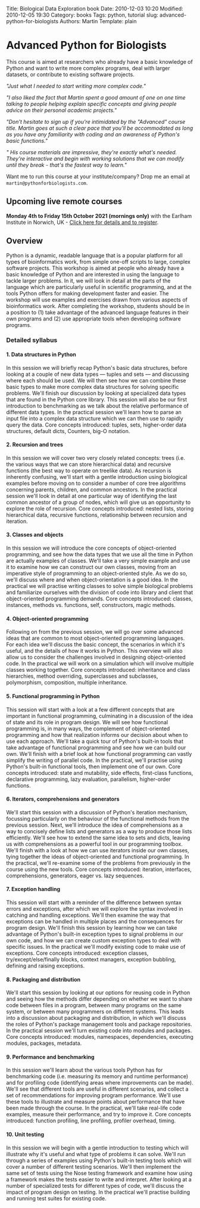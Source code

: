 Title: Biological Data Exploration book
Date: 2010-12-03 10:20
Modified: 2010-12-05 19:30
Category: books
Tags: python, tutorial
slug: advanced-python-for-biologists
Authors: Martin
Template: plain


# Advanced Python for Biologists

This course is aimed at researchers who already have a basic knowledge of Python and want to write more complex programs, deal with larger datasets, or contribute to existing software projects. 

*"Just what I needed to start writing more complex code."*

*"I also liked the fact that Martin spent a good amount of one on one time talking to people helping explain specific concepts and giving people advice on their personal academic projects."*

*"Don't hesitate to sign up if you're intimidated by the "Advanced" course title.  Martin goes at such a clear pace that you'll be accommodated as long as you have any familiarity with coding and an awareness of Python's basic functions."*

*" His course materials are impressive, they're exactly what's needed.  They're interactive and begin with working solutions that we can modify until they break - that's the fastest way to learn."*

Want me to run this course at your institute/company? Drop me an email at `martin@pythonforbiologists.com`.

## Upcoming live remote courses

**Monday 4th to Friday 15th October 2021 (mornings only)** with the Earlham Institute in Norwich, UK - [Click here for details and to register](https://www.earlham.ac.uk/advanced-python-biologists-2021).

## Overview
Python is a dynamic, readable language that is a popular platform for all types of bioinformatics work, from simple one-off scripts to large, complex software projects. This workshop is aimed at people who already have a basic knowledge of Python and are interested in using the language to tackle larger problems. In it, we will look in detail at the parts of the language which are particularly useful in scientific programming, and at the tools Python offers for making development faster and easier. The workshop will use examples and exercises drawn from various aspects of bioinformatics work. After completing the workshop, students should be in a position to (1) take advantage of the advanced language features in their own programs and (2) use appropriate tools when developing software programs.

### Detailed syllabus

#### 1\. Data structures in Python

In this session we will briefly recap Python's basic data structures, before looking at a couple of new data types — tuples and sets — and discussing where each should be used.  We will then see how we can combine these basic types to make more complex data structures for solving specific problems. We'll finish our discussion by looking at specialized data types that are found in the Python core library. This session will also be our first introduction to benchmarking as we talk about the relative performance of different data types. In the practical session we'll learn how to parse an input file into a complex data structure which we can then use to rapidly query the data. Core concepts introduced: tuples, sets, higher-order data structures, default dicts, Counters, big-O notation.

#### 2\. Recursion and trees

In this session we will cover two very closely related concepts: trees (i.e. the various ways that we can store hierarchical data) and recursive functions (the best way to operate on treelike data). As recursion is inherently confusing, we'll start with a gentle introduction using biological examples before moving on to consider a number of core tree algorithms concerning parents, children, and common ancestors. In the practical session we'll look in detail at one particular way of identifying the last common ancestor of a group of nodes, which will give us an opportunity to explore the role of recursion. Core concepts introduced: nested lists, storing hierarchical data, recursive functions, relationship between recursion and iteration.

#### 3\. Classes and objects

In this session we will introduce the core concepts of object-oriented programming, and see how the data types that we use all the time in Python are actually examples of classes. We'll take a very simple example and use it to examine how we can construct our own classes, moving from an imperative style of programming to an object-oriented style. As we do so, we'll discuss where and when object-orientation is a good idea. In the practical we will practise writing classes to solve simple biological problems and familiarize ourselves with the division of code into library and client that object-oriented programming demands. Core concepts introduced: classes, instances, methods vs. functions, self, constructors, magic methods.

#### 4\. Object-oriented programming

Following on from the previous session, we will go over some advanced ideas that are common to most object-oriented programming languages. For each idea we'll discuss the basic concept, the scenarios in which it's useful, and the details of how it works in Python. This overview will also allow us to consider the challenges involved in designing object-oriented code. In the practical we will work on a simulation which will involve multiple classes working together. Core concepts introduced: inheritance and class hierarchies, method overriding, superclasses and subclasses, polymorphism, composition, multiple inheritance.

#### 5\. Functional programming in Python

This session will start with a look at a few different concepts that are important in functional programming, culminating in a discussion of the idea of state and its role in program design. We will see how functional programming is, in many ways, the complement of object-oriented programming and how that realization informs our decision about when to use each approach. We'll take a quick tour of Python's built-in tools that take advantage of functional programming and see how we can build our own. We'll finish with a brief look at how functional programming can vastly simplify the writing of parallel code. In the practical, we'll practise using Python's built-in functional tools, then implement one of our own. Core concepts introduced: state and mutability, side effects, first-class functions, declarative programming, lazy evaluation, parallelism, higher-order functions.

#### 6\. Iterators, comprehensions and generators

We'll start this session with a discussion of Python's iteration mechanism, focussing particularly on the behaviour of the functional methods from the previous session. Next, we'll introduce the idea of comprehensions as a way to concisely define lists and generators as a way to produce those lists efficiently. We'll see how to extend the same idea to sets and dicts, leaving us with comprehensions as a powerful tool in our programming toolbox. We'll finish with a look at how we can use iterators inside our own classes, tying together the ideas of object-oriented and functional programming. In the practical, we'll re-examine some of the problems from previously in the course using the new tools. Core concepts introduced: iteration, interfaces, comprehensions, generators, eager vs. lazy sequences.

#### 7\. Exception handling

This session will start with a reminder of the difference between syntax errors and exceptions, after which we will explore the syntax involved in catching and handling exceptions. We'll then examine the way that exceptions can be handled in multiple places and the consequences for program design. We'll finish this session by learning how we can take advantage of Python's built-in exception types to signal problems in our own code, and how we can create custom exception types to deal with specific issues. In the practical we'll modify existing code to make use of exceptions. Core concepts introduced: exception classes, try/except/else/finally blocks, context managers, exception bubbling, defining and raising exceptions.

#### 8\. Packaging and distribution

We'll start this session by looking at our options for reusing code in Python and seeing how the methods differ depending on whether we want to share code between files in a program, between many programs on the same system, or between many programmers on different systems. This leads into a discussion about packaging and distribution, in which we'll discuss the roles of Python's package management tools and package repositories. In the practical session we'll turn existing code into modules and packages. Core concepts introduced: modules, namespaces, dependencies, executing modules, packages, metadata.

#### 9\. Performance and benchmarking

In this session we'll learn about the various tools Python has for benchmarking code (i.e. measuring its memory and runtime performance) and for profiling code (identifying areas where improvements can be made). We'll see that different tools are useful in different scenarios, and collect a set of recommendations for improving program performance. We'll use these tools to illustrate and measure points about performance that have been made through the course. In the practical, we'll take real-life code examples, measure their performance, and try to improve it. Core concepts introduced: function profiling, line profiling, profiler overhead, timing.

#### 10\. Unit testing

In this session we will begin with a gentle introduction to testing which will illustrate why it's useful and what type of problems it can solve. We'll run through a series of examples using Python's built-in testing tools which will cover a number of different testing scenarios. We'll then implement the same set of tests using the Nose testing framework and examine how using a framework makes the tests easier to write and interpret. After looking at a number of specialized tests for different types of code, we'll discuss the impact of program design on testing. In the practical we'll practise building and running test suites for existing code.	
